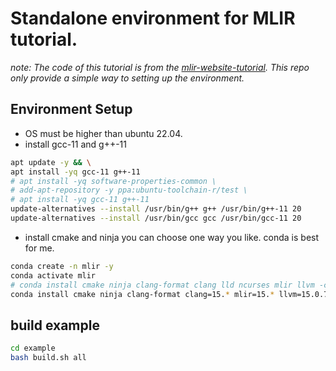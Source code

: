 # Standalone environment for MLIR tutorial.

*note: The code of this tutorial is from the [mlir-website-tutorial](https://mlir.llvm.org/docs/Tutorials/Toy/Ch-1/). This repo only provide a simple way to setting up the environment.*

## Environment Setup

- OS must be higher than ubuntu 22.04.
- install gcc-11 and g++-11

```bash
apt update -y && \
apt install -yq gcc-11 g++-11
# apt install -yq software-properties-common \
# add-apt-repository -y ppa:ubuntu-toolchain-r/test \
# apt install -yq gcc-11 g++-11
update-alternatives --install /usr/bin/g++ g++ /usr/bin/g++-11 20
update-alternatives --install /usr/bin/gcc gcc /usr/bin/gcc-11 20
```

- install cmake and ninja you can choose one way you like. conda is best for me.

```bash
conda create -n mlir -y
conda activate mlir
# conda install cmake ninja clang-format clang lld ncurses mlir llvm -c conda-forge
conda install cmake ninja clang-format clang=15.* mlir=15.* llvm=15.0.7 -c conda-forge -y
```

## build example

```bash
cd example
bash build.sh all
```
